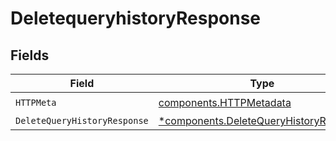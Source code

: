 # DeletequeryhistoryResponse


## Fields

| Field                                                                                           | Type                                                                                            | Required                                                                                        | Description                                                                                     |
| ----------------------------------------------------------------------------------------------- | ----------------------------------------------------------------------------------------------- | ----------------------------------------------------------------------------------------------- | ----------------------------------------------------------------------------------------------- |
| `HTTPMeta`                                                                                      | [components.HTTPMetadata](../../models/components/httpmetadata.md)                              | :heavy_check_mark:                                                                              | N/A                                                                                             |
| `DeleteQueryHistoryResponse`                                                                    | [*components.DeleteQueryHistoryResponse](../../models/components/deletequeryhistoryresponse.md) | :heavy_minus_sign:                                                                              | OK                                                                                              |